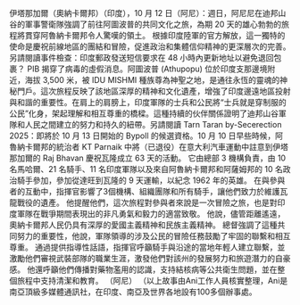 伊塔那加爾（奧納卡爾邦）（印度），10 月 12 日（阿尼）：週日，阿尼尼在迪邦山谷的軍事警衛隊強調了前往阿圖波普的共同文化之旅，為期 20 天的雄心勃勃的旅程將貫穿阿魯納卡爾邦令人驚嘆的領土。 根據印度陸軍的官方解放，這一獨特的使命是慶祝前線地區的團結和冒險，促進政治和集體信仰精神的更深層次的完善。另請閱讀事件檢查：印度郵政發送短信要求在 48 小時內更新地址以避免退回包裹？ PIB 揭穿了病毒的虛假消息。阿圖波普 (Athupopu) 位於印度支那邊境附近，海拔 3,500 米，被 IDU MISHMI 種族尊為神聖之地，是通往永恆的靈魂的神秘門戶。這次旅程反映了該地區深厚的精神和文化遺產，增強了印度邊遠地區投射與和諧的重要性。在肩上的肩膀上，印度軍隊的士兵和公民將“士兵就是穿制服的公民”化身，架起理解和相互尊重的橋樑。這種持續的伙伴關係證明了迪邦山谷軍隊和人民之間建立的努力和持久的紐帶。另請閱讀 Tarn Taran by-Secerection 2025：即將於 10 月 13 日開始的 Bypoll 的候選資格。10 月 10 日早些時候，阿魯納卡爾邦的統治者 KT Parnaik 中將（已退役）在意大利汽車運動中註意到伊塔那加爾的 Raj Bhavan 慶祝瓦隆成立 63 天的活動。 它由總部 3 機構負責，由 10 名馬哈爾、21 名騎手、11 名印度軍隊以及來自阿魯納卡爾邦和阿薩姆邦的 10 名政治騎手參加，參加從達旺到瓦隆的 9 天運輸，以紀念 1962 年的英雄。 在與參與者的互動中，指揮官影響了3個機構、組織團隊和所有騎手，讓他們致力於維護瓦龍戰役的遺產。 他提醒他們，這次旅程對參與者來說是一次冒險之旅，也是對印度軍隊在戰爭期間表現出的非凡勇氣和毅力的適當致敬。 他說，儘管距離遙遠，奧納卡爾邦人民仍具有深厚的愛國主義精神和民族主義精神。 總督強調了這種共同努力的重要性，他說，軍隊領導的涉及公民的冒險任務鼓勵了牢固的聯繫和相互尊重。 通過提供指導性話語，指揮官呼籲騎手與沿途的當地年輕人建立聯繫，並激勵他們審視武裝部隊的職業生涯，激發他們對該州的發展努力和旅遊潛力的自豪感。 他還呼籲他們傳播對藥物濫用的認識，支持結核病等公共衛生問題，並在整個旅程中支持清潔和教育。 （阿尼）  （以上故事由Ani工作人員核實整理，Ani是南亞頂級多媒體通訊社，在印度、南亞及世界各地設有100多個辦事處。